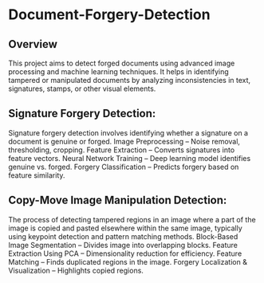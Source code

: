 # Document-Forgery-Detection

## Overview

This project aims to detect forged documents using advanced image processing and machine learning techniques. It helps in identifying tampered or manipulated documents by analyzing inconsistencies in text, signatures, stamps, or other visual elements.

## Signature Forgery Detection:
Signature forgery detection involves identifying whether a signature on a document is genuine or forged.
Image Preprocessing – Noise removal, thresholding, cropping.
Feature Extraction – Converts signatures into feature vectors.
Neural Network Training – Deep learning model identifies genuine vs. forged.
Forgery Classification – Predicts forgery based on feature similarity.

## Copy-Move Image Manipulation Detection:

The process of detecting tampered regions in an image where a part of the image is copied and pasted elsewhere within the same image, typically using keypoint detection and pattern matching methods.
Block-Based Image Segmentation – Divides image into overlapping blocks.
Feature Extraction Using PCA – Dimensionality reduction for efficiency.
Feature Matching – Finds duplicated regions in the image.
Forgery Localization & Visualization – Highlights copied regions. 



